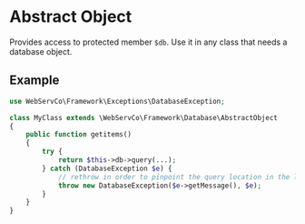 # Abstract Object

Provides access to protected member `$db`.
Use it in any class that needs a database object.

## Example

```php
use WebServCo\Framework\Exceptions\DatabaseException;

class MyClass extends \WebServCo\Framework\Database\AbstractObject
{
    public function getitems()
    {
        try {
            return $this->db->query(...);
        } catch (DatabaseException $e) {
            // rethrow in order to pinpoint the query location in the logs.
            throw new DatabaseException($e->getMessage(), $e);
        }
    }
}
```
